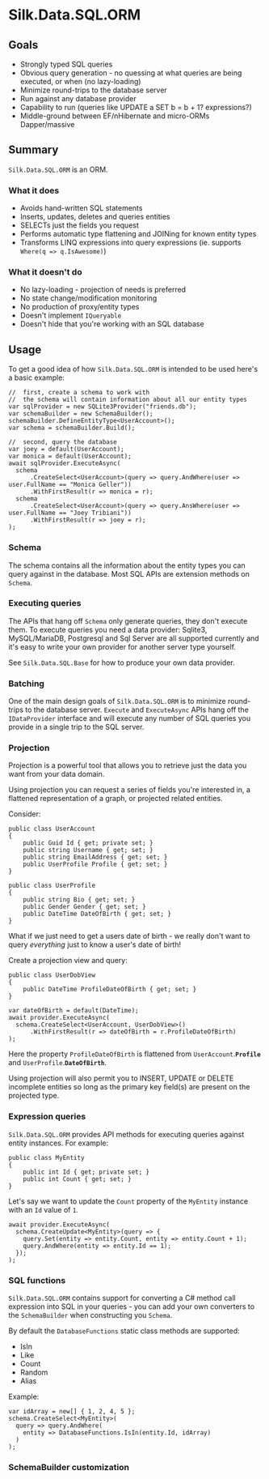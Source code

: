 # Silk.Data.SQL.ORM

## Goals

* Strongly typed SQL queries
* Obvious query generation - no quessing at what queries are being executed, or when (no lazy-loading)
* Minimize round-trips to the database server
* Run against any database provider
* Capability to run (queries like UPDATE a SET b = b + 1? expressions?)
* Middle-ground between EF/nHibernate and micro-ORMs Dapper/massive


## Summary

`Silk.Data.SQL.ORM` is an ORM.

### What it does

* Avoids hand-written SQL statements
* Inserts, updates, deletes and queries entities
* SELECTs just the fields you request
* Performs automatic type flattening and JOINing for known entity types
* Transforms LINQ expressions into query expressions (ie. supports `Where(q => q.IsAwesome)`)

### What it doesn't do

* No lazy-loading - projection of needs is preferred
* No state change/modification monitoring
* No production of proxy/entity types
* Doesn't implement `IQueryable`
* Doesn't hide that you're working with an SQL database

## Usage

To get a good idea of how `Silk.Data.SQL.ORM` is intended to be used here's a basic example:

	//  first, create a schema to work with
	//  the schema will contain information about all our entity types
	var sqlProvider = new SQLite3Provider("friends.db");
	var schemaBuilder = new SchemaBuilder();
	schemaBuilder.DefineEntityType<UserAccount>();
	var schema = schemaBuilder.Build();

	//  second, query the database
	var joey = default(UserAccount);
	var monica = default(UserAccount);
	await sqlProvider.ExecuteAsync(
	  schema
    	  .CreateSelect<UserAccount>(query => query.AndWhere(user => user.FullName == "Monica Geller"))
    	  .WithFirstResult(r => monica = r);
	  schema
    	  .CreateSelect<UserAccount>(query => query.AnsWhere(user => user.FullName == "Joey Tribiani"))
    	  .WithFirstResult(r => joey = r);
	);

### Schema

The schema contains all the information about the entity types you can query against in the database. Most SQL APIs are extension methods on `Schema`.

### Executing queries

The APIs that hang off `Schema` only generate queries, they don't execute them. To execute queries you need a data provider: Sqlite3, MySQL/MariaDB, Postgresql and Sql Server are all supported currently and it's easy to write your own provider for another server type yourself.

See `Silk.Data.SQL.Base` for how to produce your own data provider.

### Batching

One of the main design goals of `Silk.Data.SQL.ORM` is to minimize round-trips to the database server. `Execute` and `ExecuteAsync` APIs hang off the `IDataProvider` interface and will execute any number of SQL queries you provide in a single trip to the SQL server.

### Projection

Projection is a powerful tool that allows you to retrieve just the data you want from your data domain.

Using projection you can request a series of fields you're interested in, a flattened representation of a graph, or projected related entities.

Consider:

	public class UserAccount
	{
		public Guid Id { get; private set; }
		public string Username { get; set; }
		public string EmailAddress { get; set; }
		public UserProfile Profile { get; set; }
	}

	public class UserProfile
	{
		public string Bio { get; set; }
		public Gender Gender { get; set; }
		public DateTime DateOfBirth { get; set; }
	}

What if we just need to get a users date of birth - we really don't want to query *everything* just to know a user's date of birth!

Create a projection view and query:

	public class UserDobView
	{
		public DateTime ProfileDateOfBirth { get; set; }
	}

	var dateOfBirth = default(DateTime);
	await provider.ExecuteAsync(
	  schema.CreateSelect<UserAccount, UserDobView>()
    	  .WithFirstResult(r => dateOfBirth = r.ProfileDateOfBirth)
    );

Here the property `ProfileDateOfBirth` is flattened from `UserAccount`.**`Profile`** and `UserProfile`.**`DateOfBirth`**.

Using projection will also permit you to INSERT, UPDATE or DELETE incomplete entities so long as the primary key field(s) are present on the projected type.

### Expression queries

`Silk.Data.SQL.ORM` provides API methods for executing queries against entity instances. For example:

    public class MyEntity
    {
        public int Id { get; private set; }
        public int Count { get; set; }
    }
    
Let's say we want to update the `Count` property of the `MyEntity` instance with an `Id` value of `1`.

    await provider.ExecuteAsync(
      schema.CreateUpdate<MyEntity>(query => {
        query.Set(entity => entity.Count, entity => entity.Count + 1);
        query.AndWhere(entity => entity.Id == 1);
      });
    );

### SQL functions

`Silk.Data.SQL.ORM` contains support for converting a C# method call expression into SQL in your queries - you can add your own converters to the `SchemaBuilder` when constructing you `Schema`.

By default the `DatabaseFunctions` static class methods are supported:

  * IsIn
  * Like
  * Count
  * Random
  * Alias

Example:

    var idArray = new[] { 1, 2, 4, 5 };
    schema.CreateSelect<MyEntity>(
      query => query.AndWhere(
        entity => DatabaseFunctions.IsIn(entity.Id, idArray)
      )
    );

### SchemaBuilder customization